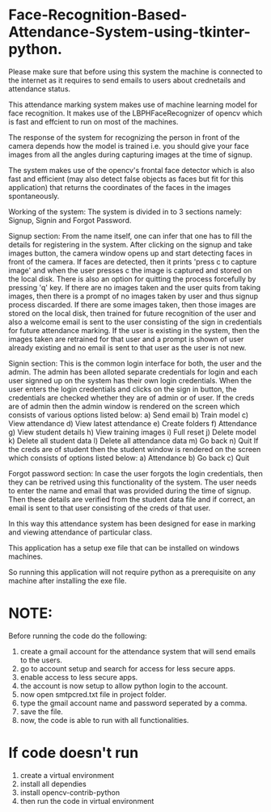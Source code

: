 # Face-Recognition-Based-Attendance-System-using-tkinter-python.

Please make sure that before using this system the machine is connected to the internet as it requires to send emails to users about crednetails and attendance status.

This attendance marking system makes use of machine learning model for face recognition. It makes use of the LBPHFaceRecognizer of opencv which is fast and effcient to run on most of the machines.

The response of the system for recognizing the person in front of the camera depends how the model is trained i.e. you should give your face images from all the angles during capturing images at the time of signup.

The system makes use of the opencv's frontal face detector which is also fast and efficient (may also detect false objects as faces but fit for this application) that returns the coordinates of the faces in the images spontaneously.

Working of the system:
The system is divided in to 3 sections namely: Signup, Signin and Forgot Password.

Signup section:
From the name itself, one can infer that one has to fill the details for registering in the system.
After clicking on the signup and take images button, the camera window opens up and start detecting faces in front of the camera.
If faces are detected, then it prints 'press c to capture image' and when the user presses c the image is captured and stored on the local disk.
There is also an option for quitting the process forcefully by pressing 'q' key.
If there are no images taken and the user quits from taking images, then there is a prompt of no images taken by user and thus signup process discarded.
If there are some images taken, then those images are stored on the local disk, then trained for future recognition of the user and also a welcome email is sent to the user consisting of the sign in credentials for future attendance marking.
If the user is existing in the system, then the images taken are retrained for that user and a prompt is shown of user already existing and no email is sent to that user as the user is not new.

Signin section:
This is the common login interface for both, the user and the admin.
The admin has been alloted separate credentials for login and each user signned up on the system has their own login credentials.
When the user enters the login credentials and clicks on the sign in button, the credentials are checked whether they are of admin or of user.
If the creds are of admin then the admin window is rendered on the screen which consists of various options listed below:
  a) Send email
  b) Train model
  c) View attendance
  d) View latest attendance
  e) Create folders
  f) Attendance
  g) View student details
  h) View training images
  i) Full reset
  j) Delete model
  k) Delete all student data
  l) Delete all attendance data
  m) Go back
  n) Quit
If the creds are of student then the student window is rendered on the screen which consists of options listed below:
  a) Attendance
  b) Go back
  c) Quit

Forgot password section:
In case the user forgots the login credentials, then they can be retrived using this functionality of the system.
The user needs to enter the name and email that was provided during the time of signup.
Then these details are verified from the student data file and if correct, an email is sent to that user consisting of the creds of that user.

In this way this attendance system has been designed for ease in marking and viewing attendance of particular class.

This application has a setup exe file that can be installed on windows machines.

So running this application will not require python as a prerequisite on any machine after installing the exe file.

# NOTE:
Before running the code do the following:
1) create a gmail account for the attendance system that will send emails to the users.
2) go to account setup and search for access for less secure apps.
3) enable access to less secure apps.
4) the account is now setup to allow python login to the account.
5) now open smtpcred.txt file in project folder.
6) type the gmail account name and password seperated by a comma.
7) save the file.
8) now, the code is able to run with all functionalities.

# If code doesn't run
1) create a virtual environment
2) install all dependies
3) install opencv-contrib-python
4) then run the code in virtual environment
